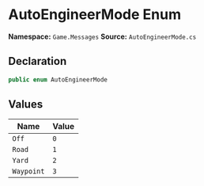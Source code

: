 # AutoEngineerMode Enum

**Namespace:** `Game.Messages`
**Source:** `AutoEngineerMode.cs`

## Declaration

```csharp
public enum AutoEngineerMode
```

## Values

| Name | Value |
|------|-------|
| `Off` | `0` |
| `Road` | `1` |
| `Yard` | `2` |
| `Waypoint` | `3` |

